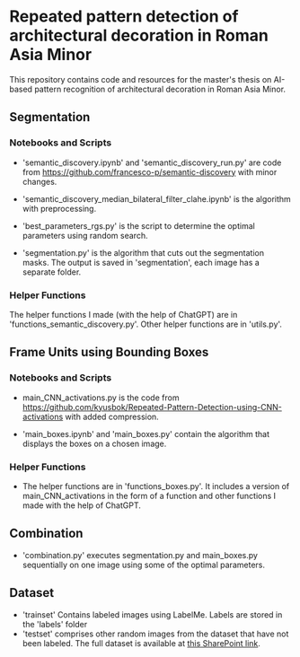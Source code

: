 # Repeated pattern detection of architectural decoration in Roman Asia Minor

This repository contains code and resources for the master's thesis on AI-based pattern recognition of architectural decoration in Roman Asia Minor.


## Segmentation
### Notebooks and Scripts

- 'semantic_discovery.ipynb' and 'semantic_discovery_run.py' are code from https://github.com/francesco-p/semantic-discovery with minor changes.

- 'semantic_discovery_median_bilateral_filter_clahe.ipynb' is the algorithm with preprocessing.

- 'best_parameters_rgs.py' is the script to determine the optimal parameters using random search.

- 'segmentation.py' is the algorithm that cuts out the segmentation masks. The output is saved in 'segmentation', each image has a separate folder.
### Helper Functions

The helper functions I made (with the help of ChatGPT) are in 'functions_semantic_discovery.py'. 
Other helper functions are in 'utils.py'.

## Frame Units using Bounding Boxes
### Notebooks and Scripts

- main_CNN_activations.py is the code from https://github.com/kyusbok/Repeated-Pattern-Detection-using-CNN-activations with added compression.

- 'main_boxes.ipynb' and 'main_boxes.py' contain the algorithm that displays the boxes on a chosen image.
### Helper Functions
- The helper functions are in 'functions_boxes.py'. It includes a version of main_CNN_activations in the form of a function and other functions I made with the help of ChatGPT.
## Combination
- 'combination.py' executes segmentation.py and main_boxes.py sequentially on one image using some of the optimal parameters.

## Dataset
- 'trainset' Contains labeled images using LabelMe. Labels are stored in the 'labels' folder
- 'testset' comprises other random images from the dataset that have not been labeled.
The full dataset is available at [this SharePoint link](https://kuleuven-my.sharepoint.com/:f:/g/personal/thorsten_mahieu_student_kuleuven_be/EjY8uU-2cp1Pps8e5YtXlywBK-qvhozsq0GX1lPDvjUG8w?e=QnF808).